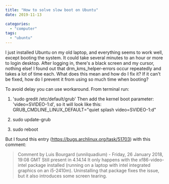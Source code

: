 ```yaml
---
title: "How to solve slow boot on Ubuntu"
date: 2019-11-13

categories:
  - "computer"
tags:
  - "ubuntu"
---
```


I just installed Ubuntu on my old laptop, and everything seems to work well, except booting the system. It could take several minutes to an hour or more  to login desktop. After logging in, there's a black screen and my cursor, nothing else! I found out that drm_kms_helper-errors occur repeatedly and takes a lot of time each. What does this mean and how do I fix it? If it can't be fixed, how do I prevent it from using so much time when booting?
<!--more-->

To avoid delay you can use workaround. From terminal run:

1. 'sudo gredit /etc/default/grub'
Then add the kernel boot parameter: 'video=SVIDEO-1:d', so it will look like this: GRUB_CMDLINE_LINUX_DEFAULT="quiet splash video=SVIDEO-1:d"

2. sudo update-grub

3. sudo reboot


But I found this entry (https://bugs.archlinux.org/task/51703) with this comment:

>Comment by Luis Bourgard (unnilquadium) - Friday, 26 January 2018, 19:08 GMT Still present in 4.14.14 It only happens with the xf86-video-intel package installed (running on a laptop with intel integrated graphics on an i5-2410m). Uninstalling that package fixes the issue, but it also introduces some screen tearing.